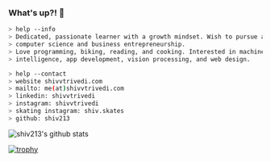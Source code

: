### What's up?! 👋

````bash
> help --info
> Dedicated, passionate learner with a growth mindset. Wish to pursue a career in
> computer science and business entrepreneurship.
> Love programming, biking, reading, and cooking. Interested in machine learning/artificial 
> intelligence, app development, vision processing, and web design.
````

````bash
> help --contact
> website shivvtrivedi.com
> mailto: me(at)shivvtrivedi.com
> linkedin: shivvtrivedi
> instagram: shivvtrivedi
> skating instagram: shiv.skates
> github: shiv213
````

![shiv213's github stats](https://github-readme-stats.vercel.app/api?username=shiv213&count_private=true&show_icons=true&theme=radical)

[![trophy](https://github-profile-trophy.vercel.app/?username=shiv213&theme=onedark)](https://github.com/ryo-ma/github-profile-trophy)

